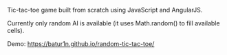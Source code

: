 Tic-tac-toe game built from scratch using JavaScript and AngularJS. 

Currently only random AI is available (it uses Math.random() to fill available cells).

Demo: https://batur1n.github.io/random-tic-tac-toe/
